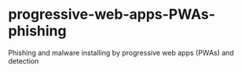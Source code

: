 # progressive-web-apps-PWAs-phishing
Phishing and malware installing by progressive web apps (PWAs) and detection
